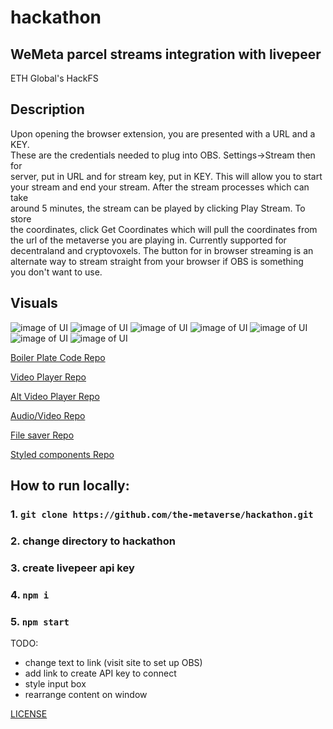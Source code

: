 # hackathon
## WeMeta parcel streams integration with livepeer
ETH Global's HackFS

## Description
Upon opening the browser extension, you are presented with a URL and a KEY. <br/>
These are the credentials needed to plug into OBS. Settings->Stream then for <br/>
server, put in URL and for stream key, put in KEY. This will allow you to start <br/>
 your stream and end your stream. After the stream processes which can take <br/>
 around 5 minutes, the stream can be played by clicking Play Stream. To store <br/>
 the coordinates, click Get Coordinates which will pull the coordinates from <br/>
 the url of the metaverse you are playing in. Currently supported for <br/>
 decentraland and cryptovoxels. The button for in browser streaming is an <br/>
 alternate way to stream straight from your browser if OBS is something <br/>
 you don't want to use. <br/>

## Visuals
![image of UI](current_UI.png)
![image of UI](current_UI_1.png)
![image of UI](current_UI_2.png)
![image of UI](current_UI_3.png)
![image of UI](current_UI_4.png)
![image of UI](current_UI_5.png)
![image of UI](current_UI_6.png)


[Boiler Plate Code Repo](https://github.com/upmostly/react-chrome-extension.git)

[Video Player Repo](https://github.com/google/shaka-player)

[Alt Video Player Repo](https://github.com/video-react/video-react)

[Audio/Video Repo](https://github.com/muaz-khan/RecordRTC)

[File saver Repo](https://github.com/eligrey/FileSaver.js)

[Styled components Repo](https://github.com/styled-components/styled-components)

## How to run locally:
### 1. `git clone https://github.com/the-metaverse/hackathon.git`
### 2. change directory to hackathon
### 3. create livepeer api key
### 4. `npm i`
### 5. `npm start`

TODO: 
- change text to link (visit site to set up OBS)
- add link to create API key to connect
- style input box
- rearrange content on window

[LICENSE](LICENSE)
